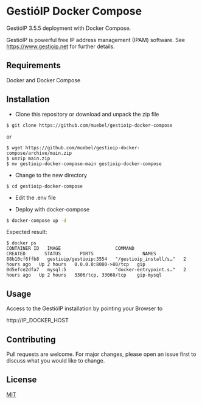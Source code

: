 # Gesti&oacute;IP Docker Compose 

Gesti&oacute;IP 3.5.5 deployment with Docker Compose.

Gesti&oacute;IP is powerful free IP address management (IPAM) software. See https://www.gestioip.net for further details.


## Requirements

Docker and Docker Compose


## Installation

* Clone this repository or download and unpack the zip file

```
$ git clone https://github.com/muebel/gestioip-docker-compose
```
or
```
$ wget https://github.com/muebel/gestioip-docker-compose/archive/main.zip
$ unzip main.zip
$ mv gestioip-docker-compose-main gestioip-docker-compose
```

* Change to the new directory

```
$ cd gestioip-docker-compose
```

* Edit the .env file

* Deploy with docker-compose

```bash
$ docker-compose up -d
```

Expected result:

```
$ docker ps
CONTAINER ID   IMAGE                    COMMAND                  CREATED       STATUS       PORTS                  NAMES
88b10cf6ffb8   gestioip/gestioip:3554   "/gestioip_install/s…"   2 hours ago   Up 2 hours   0.0.0.0:8080->80/tcp   gip
0d5efce2dfa7   mysql:5                  "docker-entrypoint.s…"   2 hours ago   Up 2 hours   3306/tcp, 33060/tcp    gip-mysql
```


## Usage
Access to the Gesti&oacute;IP installation by pointing your Browser to

http://IP_DOCKER_HOST



## Contributing
Pull requests are welcome. For major changes, please open an issue first to discuss what you would like to change.


## License
[MIT](https://choosealicense.com/licenses/mit/)
